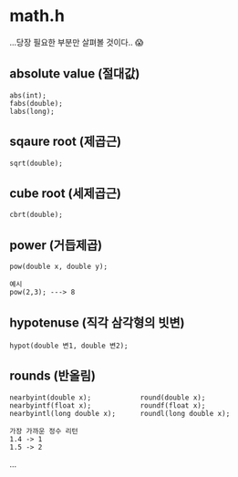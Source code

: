 # math.h

...당장 필요한 부분만 살펴볼 것이다.. 😱

## absolute value (절대값)
~~~
abs(int);
fabs(double);
labs(long);
~~~

## sqaure root (제곱근)
~~~
sqrt(double);
~~~

## cube root (세제곱근)
~~~
cbrt(double);
~~~

## power (거듭제곱)
~~~
pow(double x, double y);

예시
pow(2,3); ---> 8
~~~

## hypotenuse (직각 삼각형의 빗변)
~~~
hypot(double 변1, double 변2);
~~~

## rounds (반올림)
~~~
nearbyint(double x);            round(double x);
nearbyintf(float x);            roundf(float x);
nearbyintl(long double x);      roundl(long double x);

가장 가까운 정수 리턴
1.4 -> 1
1.5 -> 2
~~~







...
